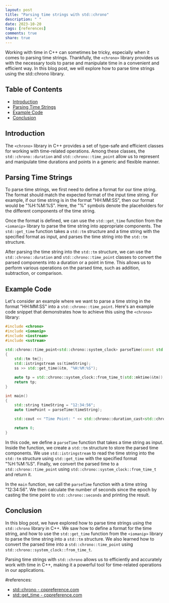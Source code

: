 ```yaml
---
layout: post
title: "Parsing time strings with std::chrono"
description: " "
date: 2023-10-20
tags: [references]
comments: true
share: true
---
```


Working with time in C++ can sometimes be tricky, especially when it comes to parsing time strings. Thankfully, the `<chrono>` library provides us with the necessary tools to parse and manipulate time in a convenient and efficient way. In this blog post, we will explore how to parse time strings using the std::chrono library.

## Table of Contents
- [Introduction](#introduction)
- [Parsing Time Strings](#parsing-time-strings)
- [Example Code](#example-code)
- [Conclusion](#conclusion)

## Introduction

The `<chrono>` library in C++ provides a set of type-safe and efficient classes for working with time-related operations. Among these classes, the `std::chrono::duration` and `std::chrono::time_point` allow us to represent and manipulate time durations and points in a generic and flexible manner.

## Parsing Time Strings

To parse time strings, we first need to define a format for our time string. The format should match the expected format of the input time string. For example, if our time string is in the format "HH:MM:SS", then our format would be "%H:%M:%S". Here, the "%" symbols denote the placeholders for the different components of the time string.

Once the format is defined, we can use the `std::get_time` function from the `<iomanip>` library to parse the time string into appropriate components. The `std::get_time` function takes a `std::tm` structure and a time string with the specified format as input, and parses the time string into the `std::tm` structure.

After parsing the time string into the `std::tm` structure, we can use the `std::chrono::duration` and `std::chrono::time_point` classes to convert the parsed components into a duration or a point in time. This allows us to perform various operations on the parsed time, such as addition, subtraction, or comparison.

## Example Code

Let's consider an example where we want to parse a time string in the format "HH:MM:SS" into a `std::chrono::time_point`. Here's an example code snippet that demonstrates how to achieve this using the `<chrono>` library:

```cpp
#include <chrono>
#include <iomanip>
#include <iostream>
#include <sstream>

std::chrono::time_point<std::chrono::system_clock> parseTime(const std::string& timeString)
{
    std::tm tm{};
    std::istringstream ss(timeString);
    ss >> std::get_time(&tm, "%H:%M:%S");

    auto tp = std::chrono::system_clock::from_time_t(std::mktime(&tm));
    return tp;
}

int main()
{
    std::string timeString = "12:34:56";
    auto timePoint = parseTime(timeString);

    std::cout << "Time Point: " << std::chrono::duration_cast<std::chrono::seconds>(timePoint.time_since_epoch()).count() << " seconds since the epoch.\n";

    return 0;
}
```

In this code, we define a `parseTime` function that takes a time string as input. Inside the function, we create a `std::tm` structure to store the parsed time components. We use `std::istringstream` to read the time string into the `std::tm` structure using `std::get_time` with the specified format "%H:%M:%S". Finally, we convert the parsed time to a `std::chrono::time_point` using `std::chrono::system_clock::from_time_t` and return it.

In the `main` function, we call the `parseTime` function with a time string "12:34:56". We then calculate the number of seconds since the epoch by casting the time point to `std::chrono::seconds` and printing the result.

## Conclusion

In this blog post, we have explored how to parse time strings using the `std::chrono` library in C++. We saw how to define a format for the time string, and how to use the `std::get_time` function from the `<iomanip>` library to parse the time string into a `std::tm` structure. We also learned how to convert the parsed time into a `std::chrono::time_point` using `std::chrono::system_clock::from_time_t`.

Parsing time strings with `std::chrono` allows us to efficiently and accurately work with time in C++, making it a powerful tool for time-related operations in our applications.

#references: 
- [std::chrono - cppreference.com](https://en.cppreference.com/w/cpp/chrono)
- [std::get_time - cppreference.com](https://en.cppreference.com/w/cpp/io/manip/get_time)